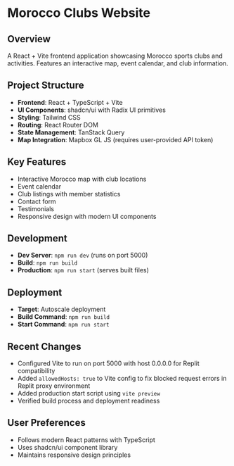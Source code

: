 # Morocco Clubs Website

## Overview
A React + Vite frontend application showcasing Morocco sports clubs and activities. Features an interactive map, event calendar, and club information.

## Project Structure
- **Frontend**: React + TypeScript + Vite
- **UI Components**: shadcn/ui with Radix UI primitives
- **Styling**: Tailwind CSS
- **Routing**: React Router DOM
- **State Management**: TanStack Query
- **Map Integration**: Mapbox GL JS (requires user-provided API token)

## Key Features
- Interactive Morocco map with club locations
- Event calendar
- Club listings with member statistics
- Contact form
- Testimonials
- Responsive design with modern UI components

## Development
- **Dev Server**: `npm run dev` (runs on port 5000)
- **Build**: `npm run build`
- **Production**: `npm run start` (serves built files)

## Deployment
- **Target**: Autoscale deployment
- **Build Command**: `npm run build`
- **Start Command**: `npm run start`

## Recent Changes
- Configured Vite to run on port 5000 with host 0.0.0.0 for Replit compatibility
- Added `allowedHosts: true` to Vite config to fix blocked request errors in Replit proxy environment
- Added production start script using `vite preview`
- Verified build process and deployment readiness

## User Preferences
- Follows modern React patterns with TypeScript
- Uses shadcn/ui component library
- Maintains responsive design principles
